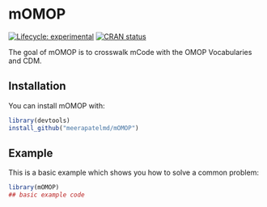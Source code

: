 
<!-- README.md is generated from README.Rmd. Please edit that file -->

# mOMOP

<!-- badges: start -->

[![Lifecycle:
experimental](https://img.shields.io/badge/lifecycle-experimental-orange.svg)](https://www.tidyverse.org/lifecycle/#experimental)
[![CRAN
status](https://www.r-pkg.org/badges/version/mOMOP)](https://CRAN.R-project.org/package=mOMOP)
<!-- badges: end -->

The goal of mOMOP is to crosswalk mCode with the OMOP Vocabularies and
CDM.

## Installation

You can install mOMOP with:

``` r
library(devtools)
install_github("meerapatelmd/mOMOP")
```

## Example

This is a basic example which shows you how to solve a common problem:

``` r
library(mOMOP)
## basic example code
```
